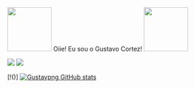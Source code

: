 <img src= "https://github.com/Gustavpng/POO/assets/170248110/8547dcd4-a140-47d7-b39d-16f8e33ac825" width = "100px" />
 Oiie! Eu sou o Gustavo Cortez!
<img src= "https://github.com/Gustavpng/POO/assets/170248110/8547dcd4-a140-47d7-b39d-16f8e33ac825" width = "100px" />

[![]( 	https://img.shields.io/badge/C-00599C?style=for-the-badge&logo=c&logoColor=white)]()
[![]( 	https://img.shields.io/badge/Java-ED8B00?style=for-the-badge&logo=openjdk&logoColor=white)]()


[!()]
[![Gustavpng GitHub stats](https://github-readme-stats.vercel.app/api?username=Gustavpng&show_icons=true&theme=radical)]()
